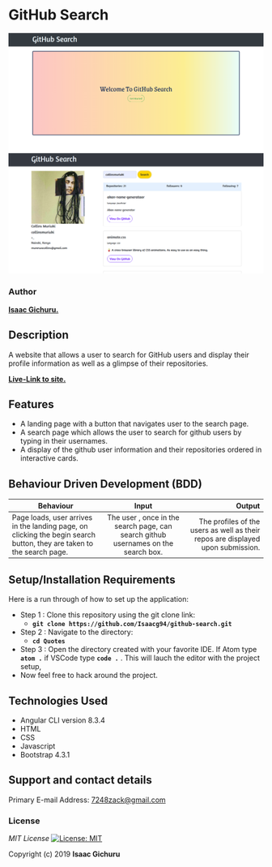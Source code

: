 # GitHub Search

![alt text](src/assets/images/screenshot.png)
![alt text](src/assets/images/screenshot1.png)


### Author
 **[Isaac Gichuru.](https://github.com/Isaacg94)**

## Description

A website that allows a user to search for GitHub users and display their profile information as well as a glimpse of their repositories.

**[Live-Link to site.](https://isaacg94.github.io/github-search/)**
## Features
* A landing page with a button that navigates user to the search page.
* A search page which allows the user to search for github users by typing in their usernames.
* A display of the github user information and their repositories ordered in interactive cards.

## Behaviour Driven Development (BDD)
|Behaviour 	           |    Input 	                 |       Output          |
|----------------------------------------------|:-----------------------------------:|-----------------------------:|       
|   Page loads, user arrives in the landing page, on clicking the begin search button, they are taken to the search page.  |    The user , once in the search page, can search github usernames on the search box.  |   The profiles of the users as well as their repos are displayed upon submission.    |                       |


## Setup/Installation Requirements
Here is a run through of how to set up the application:
* Step 1 : Clone this repository using the git clone link:
  * **`git clone https://github.com/Isaacg94/github-search.git`**
* Step 2 : Navigate to the directory:
  * **`cd Quotes`**
* Step 3 : Open the directory created with your favorite IDE. If Atom type **`atom .`** if VSCode type **`code .`** . This will lauch the editor with the project setup,
* Now feel free to hack around the project.


## Technologies Used

- Angular CLI version  8.3.4
- HTML
- CSS
- Javascript
- Bootstrap 4.3.1

## Support and contact details

Primary E-mail Address: 7248zack@gmail.com

### License
*MIT License* [![License: MIT](https://img.shields.io/badge/License-MIT-yellow.svg)](license/MIT)

Copyright (c) 2019 **Isaac Gichuru**

